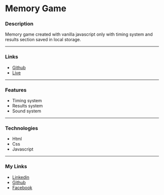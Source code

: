 # Memory Game

### Description

Memory game created with vanilla javascript only with timing system and results section saved in local storage.

---

### Links

- [Github](https://github.com/Kmg11/Memory_Game "Github Repo")
- [Live](https://kmg11.github.io/Memory_Game/ "Live Preview")

---

### Features

- Timing system
- Results system
- Sound system

---

### Technologies

- Html
- Css
- Javascript

---

### My Links

- [Linkedin](https://www.linkedin.com/in/kirolos-m-a29134165/)
- [Github](https://github.com/Kmg11)
- [Facebook](https://www.facebook.com/KirolosMahfouz/)
